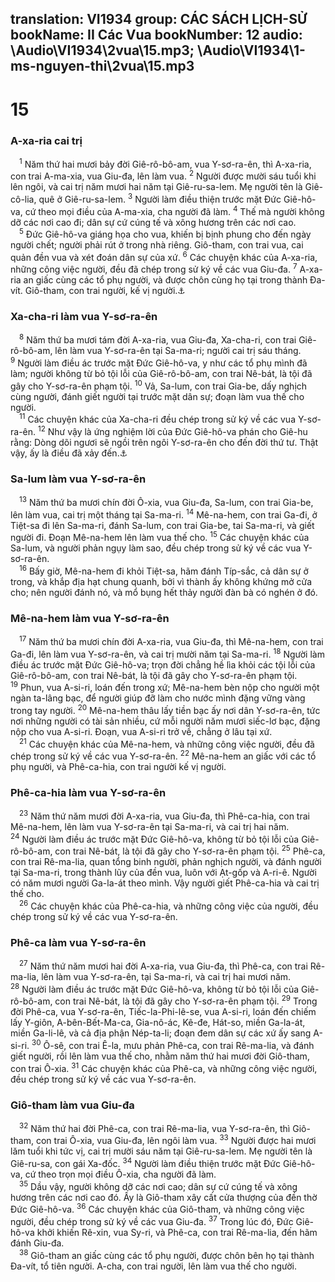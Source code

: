 translation: VI1934
group: CÁC SÁCH LỊCH-SỬ
bookName: II Các Vua 
bookNumber: 12
audio: \Audio\VI1934\2vua\15.mp3; \Audio\VI1934\1-ms-nguyen-thi\2vua\15.mp3
-------

<div class="title"><h1>15</h1><h3>A-xa-ria cai trị</h3></div>
<span class="verse 2vua_15_1"> <sup>1</sup> Năm thứ hai mươi bảy đời Giê-rô-bô-am, vua Y-sơ-ra-ên, thì A-xa-ria, con trai A-ma-xia, vua Giu-đa, lên làm vua. </span>
<span class="verse 2vua_15_2"><sup>2</sup> Người được mười sáu tuổi khi lên ngôi, và cai trị năm mươi hai năm tại Giê-ru-sa-lem. Mẹ người tên là Giê-cô-lia, quê ở Giê-ru-sa-lem. </span>
<span class="verse 2vua_15_3"><sup>3</sup> Người làm điều thiện trước mặt Đức Giê-hô-va, cứ theo mọi điều của A-ma-xia, cha người đã làm. </span>
<span class="verse 2vua_15_4"><sup>4</sup> Thế mà người không dỡ các nơi cao đi; dân sự cứ cúng tế và xông hương trên các nơi cao. <br/></span>
<span class="verse 2vua_15_5"> <sup>5</sup> Đức Giê-hô-va giáng họa cho vua, khiến bị bịnh phung cho đến ngày người chết; người phải rút ở trong nhà riêng. Giô-tham, con trai vua, cai quản đền vua và xét đoán dân sự của xứ. </span>
<span class="verse 2vua_15_6"><sup>6</sup> Các chuyện khác của A-xa-ria, những công việc người, đều đã chép trong sử ký về các vua Giu-đa. </span>
<span class="verse 2vua_15_7"><sup>7</sup> A-xa-ria an giấc cùng các tổ phụ người, và được chôn cùng họ tại trong thành Đa-vít. Giô-tham, con trai người, kế vị người.<a data-toggle="tooltip" data-placement="bottom" title="Es 6:1">⚓</a><br/></span>
<div class="title"><h3>Xa-cha-ri làm vua Y-sơ-ra-ên</h3></div>
<span class="verse 2vua_15_8"> <sup>8</sup> Năm thứ ba mươi tám đời A-xa-ria, vua Giu-đa, Xa-cha-ri, con trai Giê-rô-bô-am, lên làm vua Y-sơ-ra-ên tại Sa-ma-ri; người cai trị sáu tháng. </span>
<span class="verse 2vua_15_9"><sup>9</sup> Người làm điều ác trước mặt Đức Giê-hô-va, y như các tổ phụ mình đã làm; người không từ bỏ tội lỗi của Giê-rô-bô-am, con trai Nê-bát, là tội đã gây cho Y-sơ-ra-ên phạm tội. </span>
<span class="verse 2vua_15_10"><sup>10</sup> Vả, Sa-lum, con trai Gia-be, dấy nghịch cùng người, đánh giết người tại trước mặt dân sự; đoạn làm vua thế cho người. <br/></span>
<span class="verse 2vua_15_11"> <sup>11</sup> Các chuyện khác của Xa-cha-ri đều chép trong sử ký về các vua Y-sơ-ra-ên. </span>
<span class="verse 2vua_15_12"><sup>12</sup> Như vậy là ứng nghiệm lời của Đức Giê-hô-va phán cho Giê-hu rằng: Dòng dõi ngươi sẽ ngồi trên ngôi Y-sơ-ra-ên cho đến đời thứ tư. Thật vậy, ấy là điều đã xảy đến.<a data-toggle="tooltip" data-placement="bottom" title="2Vua 10:30">⚓</a><br/></span>
<div class="title"><h3>Sa-lum làm vua Y-sơ-ra-ên</h3></div>
<span class="verse 2vua_15_13"> <sup>13</sup> Năm thứ ba mươi chín đời Ô-xia, vua Giu-đa, Sa-lum, con trai Gia-be, lên làm vua, cai trị một tháng tại Sa-ma-ri. </span>
<span class="verse 2vua_15_14"><sup>14</sup> Mê-na-hem, con trai Ga-đi, ở Tiệt-sa đi lên Sa-ma-ri, đánh Sa-lum, con trai Gia-be, tai Sa-ma-ri, và giết người đi. Đoạn Mê-na-hem lên làm vua thế cho. </span>
<span class="verse 2vua_15_15"><sup>15</sup> Các chuyện khác của Sa-lum, và người phản ngụy làm sao, đều chép trong sử ký về các vua Y-sơ-ra-ên. <br/></span>
<span class="verse 2vua_15_16"> <sup>16</sup> Bấy giờ, Mê-na-hem đi khỏi Tiệt-sa, hãm đánh Típ-sắc, cả dân sự ở trong, và khắp địa hạt chung quanh, bởi vì thành ấy không khứng mở cửa cho; nên người đánh nó, và mổ bụng hết thảy người đàn bà có nghén ở đó. <br/></span>
<div class="title"><h3>Mê-na-hem làm vua Y-sơ-ra-ên</h3></div>
<span class="verse 2vua_15_17"> <sup>17</sup> Năm thứ ba mươi chín đời A-xa-ria, vua Giu-đa, thì Mê-na-hem, con trai Ga-đi, lên làm vua Y-sơ-ra-ên, và cai trị mười năm tại Sa-ma-ri. </span>
<span class="verse 2vua_15_18"><sup>18</sup> Người làm điều ác trước mặt Đức Giê-hô-va; trọn đời chẳng hề lìa khỏi các tội lỗi của Giê-rô-bô-am, con trai Nê-bát, là tội đã gây cho Y-sơ-ra-ên phạm tội. </span>
<span class="verse 2vua_15_19"><sup>19</sup> Phun, vua A-si-ri, loán đến trong xứ; Mê-na-hem bèn nộp cho người một ngàn ta-lâng bạc, để người giúp đỡ làm cho nước mình đặng vững vàng trong tay người. </span>
<span class="verse 2vua_15_20"><sup>20</sup> Mê-na-hem thâu lấy tiền bạc ấy nơi dân Y-sơ-ra-ên, tức nơi những người có tài sản nhiều, cứ mỗi người năm mươi siếc-lơ bạc, đặng nộp cho vua A-si-ri. Đoạn, vua A-si-ri trở về, chẳng ở lâu tại xứ. <br/></span>
<span class="verse 2vua_15_21"> <sup>21</sup> Các chuyện khác của Mê-na-hem, và những công việc người, đều đã chép trong sử ký về các vua Y-sơ-ra-ên. </span>
<span class="verse 2vua_15_22"><sup>22</sup> Mê-na-hem an giấc với các tổ phụ người, và Phê-ca-hia, con trai người kế vị người. <br/></span>
<div class="title"><h3>Phê-ca-hia làm vua Y-sơ-ra-ên</h3></div>
<span class="verse 2vua_15_23"> <sup>23</sup> Năm thứ năm mươi đời A-xa-ria, vua Giu-đa, thì Phê-ca-hia, con trai Mê-na-hem, lên làm vua Y-sơ-ra-ên tại Sa-ma-ri, và cai trị hai năm. </span>
<span class="verse 2vua_15_24"><sup>24</sup> Người làm điều ác trước mặt Đức Giê-hô-va, không từ bỏ tội lỗi của Giê-rô-bô-am, con trai Nê-bát, là tội đã gây cho Y-sơ-ra-ên phạm tội. </span>
<span class="verse 2vua_15_25"><sup>25</sup> Phê-ca, con trai Rê-ma-lia, quan tổng binh người, phản nghịch người, và đánh người tại Sa-ma-ri, trong thành lũy của đền vua, luôn với Ạt-gốp và A-ri-ê. Người có năm mươi người Ga-la-át theo mình. Vậy người giết Phê-ca-hia và cai trị thế cho. <br/></span>
<span class="verse 2vua_15_26"> <sup>26</sup> Các chuyện khác của Phê-ca-hia, và những công việc của người, đều chép trong sử ký về các vua Y-sơ-ra-ên. <br/></span>
<div class="title"><h3>Phê-ca làm vua Y-sơ-ra-ên</h3></div>
<span class="verse 2vua_15_27"> <sup>27</sup> Năm thứ năm mươi hai đời A-xa-ria, vua Giu-đa, thì Phê-ca, con trai Rê-ma-lia, lên làm vua Y-sơ-ra-ên, tại Sa-ma-ri, và cai trị hai mươi năm. </span>
<span class="verse 2vua_15_28"><sup>28</sup> Người làm điều ác trước mặt Đức Giê-hô-va, không từ bỏ tội lỗi của Giê-rô-bô-am, con trai Nê-bát, là tội đã gây cho Y-sơ-ra-ên phạm tội. </span>
<span class="verse 2vua_15_29"><sup>29</sup> Trong đời Phê-ca, vua Y-sơ-ra-ên, Tiếc-la-Phi-lê-se, vua A-si-ri, loán đến chiếm lấy Y-giôn, A-bên-Bết-Ma-ca, Gia-nô-ác, Kê-đe, Hát-so, miền Ga-la-át, miền Ga-li-lê, và cả địa phận Nép-ta-li; đoạn đem dân sự các xứ ấy sang A-si-ri. </span>
<span class="verse 2vua_15_30"><sup>30</sup> Ô-sê, con trai Ê-la, mưu phản Phê-ca, con trai Rê-ma-lia, và đánh giết người, rồi lên làm vua thế cho, nhằm năm thứ hai mươi đời Giô-tham, con trai Ô-xia. </span>
<span class="verse 2vua_15_31"><sup>31</sup> Các chuyện khác của Phê-ca, và những công việc người, đều chép trong sử ký về các vua Y-sơ-ra-ên. <br/></span>
<div class="title"><h3>Giô-tham làm vua Giu-đa</h3></div>
<span class="verse 2vua_15_32"> <sup>32</sup> Năm thứ hai đời Phê-ca, con trai Rê-ma-lia, vua Y-sơ-ra-ên, thì Giô-tham, con trai Ô-xia, vua Giu-đa, lên ngôi làm vua. </span>
<span class="verse 2vua_15_33"><sup>33</sup> Người được hai mươi lăm tuổi khi tức vị, cai trị mười sáu năm tại Giê-ru-sa-lem. Mẹ người tên là Giê-ru-sa, con gái Xa-đốc. </span>
<span class="verse 2vua_15_34"><sup>34</sup> Người làm điều thiện trước mặt Đức Giê-hô-va, cứ theo trọn mọi điều Ô-xia, cha người đã làm. <br/></span>
<span class="verse 2vua_15_35"> <sup>35</sup> Dầu vậy, người không dỡ các nơi cao; dân sự cứ cúng tế và xông hương trên các nơi cao đó. Ấy là Giô-tham xây cất cửa thượng của đền thờ Đức Giê-hô-va. </span>
<span class="verse 2vua_15_36"><sup>36</sup> Các chuyện khác của Giô-tham, và những công việc người, đều chép trong sử ký về các vua Giu-đa. </span>
<span class="verse 2vua_15_37"><sup>37</sup> Trong lúc đó, Đức Giê-hô-va khởi khiến Rê-xin, vua Sy-ri, và Phê-ca, con trai Rê-ma-lia, đến hãm đánh Giu-đa. <br/></span>
<span class="verse 2vua_15_38"> <sup>38</sup> Giô-tham an giấc cùng các tổ phụ người, được chôn bên họ tại thành Đa-vít, tổ tiên người. A-cha, con trai người, lên làm vua thế cho người. <br/></span>

